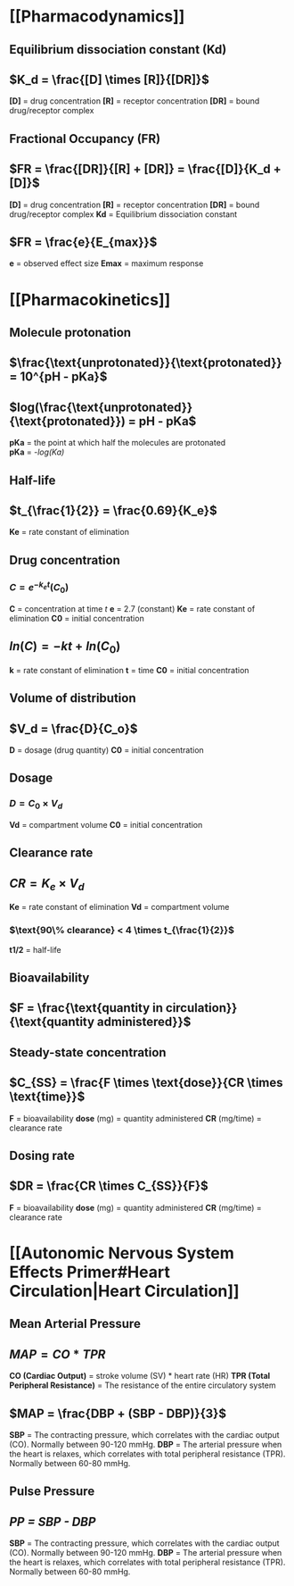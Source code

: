 # [[Pharmacodynamics]]
## Equilibrium dissociation constant (Kd)
## $K_d = \frac{[D] \times [R]}{[DR]}$

**\[D]** = drug concentration
**\[R]** = receptor concentration
**\[DR]** = bound drug/receptor complex
## Fractional Occupancy (FR)
## $FR = \frac{[DR]}{[R] + [DR]} = \frac{[D]}{K_d + [D]}$

**\[D]** = drug concentration
**\[R]** = receptor concentration
**\[DR]** = bound drug/receptor complex
**Kd** = Equilibrium dissociation constant
## $FR = \frac{e}{E_{max}}$

**e** = observed effect size
**Emax** = maximum response
# [[Pharmacokinetics]]
## Molecule protonation
## $\frac{\text{unprotonated}}{\text{protonated}} = 10^{pH - pKa}$
## $log(\frac{\text{unprotonated}}{\text{protonated}}) = pH - pKa$

**pKa** = the point at which half the molecules are protonated  
**pKa** = *-log(Ka)*
## Half-life
## $t_{\frac{1}{2}} = \frac{0.69}{K_e}$

**Ke** = rate constant of elimination
## Drug concentration
### $C = e^{-k_et}(C_0)$

**C** = concentration at time *t*
**e** = 2.7 (constant)
**Ke** = rate constant of elimination
**C0** = initial concentration
## $ln(C) = -kt + ln(C_0)$

**k** = rate constant of elimination
**t** = time
**C0** = initial concentration
## Volume of distribution
## $V_d = \frac{D}{C_o}$

**D** = dosage (drug quantity)
**C0** = initial concentration
## Dosage
### $D = C_0 \times V_d$

**Vd** = compartment volume
**C0** = initial concentration
## Clearance rate
## $CR = K_e \times V_d$

**Ke** = rate constant of elimination
**Vd** = compartment volume
### $\text{90\% clearance} < 4 \times t_{\frac{1}{2}}$

**t1/2** = half-life
## Bioavailability
## $F = \frac{\text{quantity in circulation}}{\text{quantity administered}}$
## Steady-state concentration
## $C_{SS} = \frac{F \times \text{dose}}{CR \times \text{time}}$

**F** = bioavailability
**dose** (mg) = quantity administered
**CR** (mg/time) = clearance rate
## Dosing rate
## $DR = \frac{CR \times C_{SS}}{F}$

**F** = bioavailability
**dose** (mg) = quantity administered
**CR** (mg/time) = clearance rate
# [[Autonomic Nervous System Effects Primer#Heart Circulation|Heart Circulation]]
## Mean Arterial Pressure
## $MAP = CO * TPR$

**CO (Cardiac Output)** = stroke volume (SV) * heart rate (HR)
**TPR (Total Peripheral Resistance)** =  The resistance of the entire circulatory system

## $MAP = \frac{DBP + (SBP - DBP)}{3}$

**SBP** = The contracting pressure, which correlates with the cardiac output (CO). Normally between 90-120 mmHg.
**DBP** = The arterial pressure when the heart is relaxes, which correlates with total peripheral resistance (TPR). Normally between 60-80 mmHg.
## Pulse Pressure
## *PP = SBP - DBP*
**SBP** = The contracting pressure, which correlates with the cardiac output (CO). Normally between 90-120 mmHg.
**DBP** = The arterial pressure when the heart is relaxes, which correlates with total peripheral resistance (TPR). Normally between 60-80 mmHg.